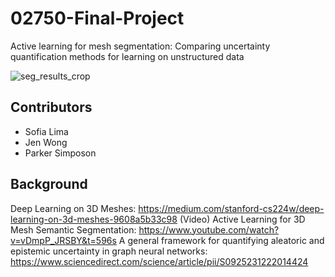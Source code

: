 # 02750-Final-Project
Active learning for mesh segmentation: Comparing uncertainty quantification methods for learning on unstructured data

![seg_results_crop](https://github.com/sofiathelima/02750-Final-Project/assets/91429357/cdb17d59-72a4-467d-9201-c6715bc0e4c1)


## Contributors
* Sofia Lima
* Jen Wong
* Parker Simposon

## Background
Deep Learning on 3D Meshes: https://medium.com/stanford-cs224w/deep-learning-on-3d-meshes-9608a5b33c98
(Video) Active Learning for 3D Mesh Semantic Segmentation: https://www.youtube.com/watch?v=vDmpP_JRSBY&t=596s
A general framework for quantifying aleatoric and epistemic uncertainty in graph neural networks: https://www.sciencedirect.com/science/article/pii/S0925231222014424
